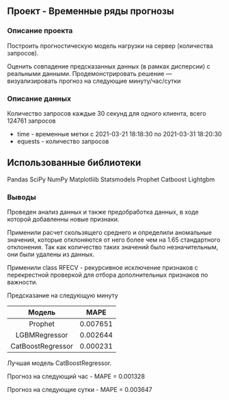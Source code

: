 ## Проект - Временные ряды прогнозы
### Описание проекта

Построить прогностическую модель нагрузки на сервер (количества запросов).

Оценить совпадение предсказанных данных (в рамках дисперсии) с реальными данными.
Продемонстрировать решение — визуализировать прогноз на следующие минуту/час/сутки

### Описание данных

Количество запросов каждые 30 секунд для одного клиента, всего 124761 запросов

* time - временные метки с 2021-03-21 18:18:30 по 2021-03-31 18:20:30 
* equests - количество запросов

## Использованные библиотеки  
Pandas SciPy NumPy Matplotliib Statsmodels Prophet Catboost Lightgbm

### Выводы
Проведен анализ данных и также предобработка данных, в ходе которой добавленны новые признаки.

Применили расчет скользящего среднего и определили аномальные значения, которые отклоняются от него более чем на 1.65 стандартного отклонения. 
Так как количество таких значений было незначительным, они были удалены из данных.

Применили class RFECV  - рекурсивное исключение признаков с перекрестной проверкой для отбора дополнительных признаков по важности. 

Предсказание на следующую минуту

| Модель  | MAPE |
|:---:|:---:|
|Prophet|0.007651|
|LGBMRegressor|0.002644|
|CatBoostRegressor|0.000231|

Лучшая модель CatBoostRegressor. 

Прогноз на следующий час - MAPE = 0.001328

Прогноз на следующие сутки - MAPE = 0.003647
